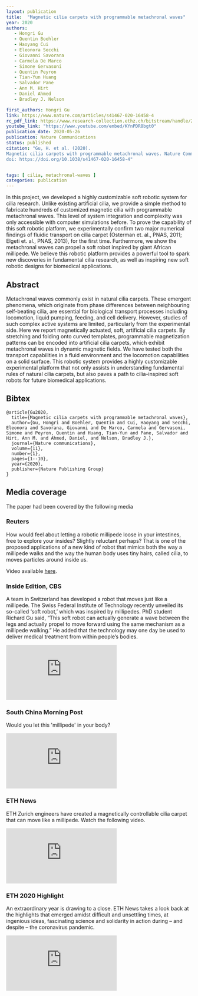```yaml
---
layout: publication
title:  "Magnetic cilia carpets with programmable metachronal waves"
year: 2020
authors: 
   - Hongri Gu
   - Quentin Boehler
   - Haoyang Cui
   - Eleonora Secchi
   - Giovanni Savorana
   - Carmela De Marco
   - Simone Gervasoni
   - Quentin Peyron
   - Tian-Yun Huang
   - Salvador Pane
   - Ann M. Hirt
   - Daniel Ahmed
   - Bradley J. Nelson

first_authors: Hongri Gu
link: https://www.nature.com/articles/s41467-020-16458-4
rc_pdf_link: https://www.research-collection.ethz.ch/bitstream/handle/20.500.11850/416847/1/cilia_naturcom_2020.pdf
youtube_link: "https://www.youtube.com/embed/KYnPDR8bgt0"
publication_date: 2020-05-26
publication: Nature Communications
status: published
citation: "Gu, H. et al. (2020). 
Magnetic cilia carpets with programmable metachronal waves. Nature Communications , 11(1), 2637.
doi: https://doi.org/10.1038/s41467-020-16458-4"


tags: [ cilia, metachronal-waves ]
categories: publication
---
```


In this project, we developed a highly customizable soft robotic system for cilia research. Unlike existing artificial cilia, we provide a simple method to fabricate hundreds of customized magnetic cilia with programmable metachronal waves. This level of system integration and complexity was only accessible with computer simulations before. To prove the capability of this soft robotic platform, we experimentally confirm two major numerical findings of fluidic transport on cilia carpet (Osterman et. al., PNAS, 2011; Elgeti et. al., PNAS, 2013), for the first time. Furthermore, we show the metachronal waves can propel a soft robot inspired by giant African millipede. We believe this robotic platform provides a powerful tool to spark new discoveries in fundamental cilia research, as well as inspiring new soft robotic designs for biomedical applications.

## Abstract ##
Metachronal waves commonly exist in natural cilia carpets. These emergent phenomena, which originate from phase differences between neighbouring self-beating cilia, are essential for biological transport processes including locomotion, liquid pumping, feeding, and cell delivery. However, studies of such complex active systems are limited, particularly from the experimental side. Here we report magnetically actuated, soft, artificial cilia carpets. By stretching and folding onto curved templates, programmable magnetization patterns can be encoded into artificial cilia carpets, which exhibit metachronal waves in dynamic magnetic fields. We have tested both the transport capabilities in a fluid environment and the locomotion capabilities on a solid surface. This robotic system provides a highly customizable experimental platform that not only assists in understanding fundamental rules of natural cilia carpets, but also paves a path to cilia-inspired soft robots for future biomedical applications.

## Bibtex ##
~~~
@article{Gu2020,
  title={Magnetic cilia carpets with programmable metachronal waves},
  author={Gu, Hongri and Boehler, Quentin and Cui, Haoyang and Secchi, Eleonora and Savorana, Giovanni and De Marco, Carmela and Gervasoni, Simone and Peyron, Quentin and Huang, Tian-Yun and Pane, Salvador and Hirt, Ann M. and Ahmed, Daniel, and Nelson, Bradley J.},
  journal={Nature communications},
  volume={11},
  number={1},
  pages={1--10},
  year={2020},
  publisher={Nature Publishing Group}
}
~~~

## Media coverage ##

The paper had been covered by the following media 

### Reuters ###

How would feel about letting a robotic millipede loose in your intestines, free to explore your insides? Slightly reluctant perhaps? That is one of the proposed applications of a new kind of robot that mimics both the way a millipede walks and the way the human body uses tiny hairs, called cilia, to moves particles around inside us.

Video available [here](https://www.reuters.com/video/watch/would-you-let-a-robot-millipede-in-your-id720306122?edition-redirect=uk).

### Inside Edition, CBS ###

A team in Switzerland has developed a robot that moves just like a millipede. The Swiss Federal Institute of Technology recently unveiled its so-called ‘soft robot,’ which was inspired by millipedes. PhD student Richard Gu said, “This soft robot can actually generate a wave between the legs and actually propel to move forward using the same mechanism as a millipede walking.” He added that the technology may one day be used to deliver medical treatment from within people’s bodies.

<iframe src="https://www.youtube.com/embed/qDyLXG9BlZQ" frameborder="0" allowfullscreen></iframe>

### South China Morning Post ###

Would you let this 'millipede' in your body?

<iframe src="https://www.youtube.com/embed/TgiZsngohqo" frameborder="0" allowfullscreen></iframe>

### ETH News ###

ETH Zurich engineers have created a magnetically controllable cilia carpet that can move like a millipede. Watch the following video.

<iframe src="https://www.youtube.com/embed/FLfrd2Wr5p0" frameborder="0" allowfullscreen></iframe>

### ETH 2020 Highlight ###

An extraordinary year is drawing to a close. ETH News takes a look back at the highlights that emerged amidst difficult and unsettling times, at ingenious ideas, fascinating science and solidarity in action during – and despite – the coronavirus pandemic.

<iframe src="https://www.youtube.com/embed/Zl0psH_CdlY" frameborder="0" allowfullscreen></iframe>

